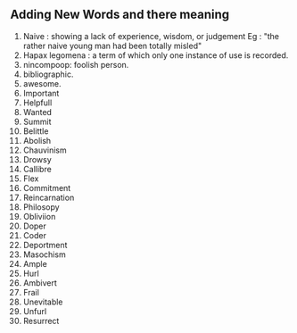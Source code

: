 ## Adding New Words and there meaning

1. Naive : showing a lack of experience, wisdom, or judgement
   Eg : "the rather naive young man had been totally misled"
2. Hapax legomena : a term of which only one instance of use is recorded.
3. nincompoop: foolish person.
4. bibliographic.
5. awesome.
6. Important
7. Helpfull
8. Wanted
9. Summit
10. Belittle   
11. Abolish
12. Chauvinism
13. Drowsy
14. Callibre
15. Flex
16. Commitment
17. Reincarnation
18. Philosopy
19. Obliviion
20. Doper
21. Coder
22. Deportment
23. Masochism
24. Ample
25. Hurl
26. Ambivert
27. Frail
28. Unevitable
29. Unfurl
30. Resurrect
